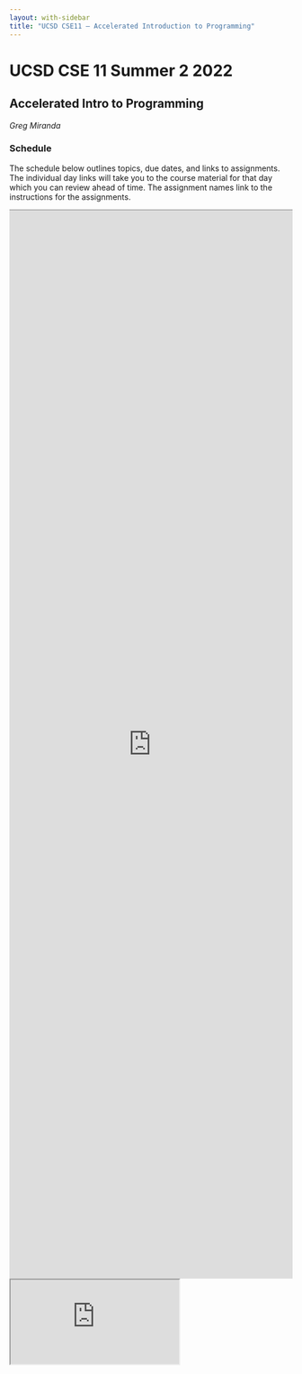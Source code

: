 ```yaml
---
layout: with-sidebar
title: "UCSD CSE11 – Accelerated Introduction to Programming"
---
```


# UCSD CSE 11 Summer 2 2022
## Accelerated Intro to Programming

_Greg Miranda_

<a id="b:disc"></a>
<h3>Schedule</h3>

The schedule below outlines topics, due dates, and links to assignments. The
individual day links will take you to the course material for that day which you
can review ahead of time. The assignment names link to the instructions for the
assignments.

<iframe style="border: none; border-top: 1px solid grey; border-spacing: 2px" src="https://docs.google.com/spreadsheets/d/e/2PACX-1vSlLpEiQEZIwhRwT9aq3VUnDv-BoKKApTXuSYyfiVNM4V6lVJl76C1mgo9M3ketDFlt_atOonzYCE1X/pubhtml?widget=true&amp;headers=false"
width="100%" height="1900px"></iframe>

<iframe src="https://docs.google.com/spreadsheets/d/e/2PACX-1vRmDRXw-bIIDMOEB8-r0OdJJKkHnuKLXNHf41HWXmPqSt736yjfExH7X-5baPVMhHYOvHzFmexf-50c/pubhtml?gid=594704517&amp;single=true&amp;widget=true&amp;headers=false"></iframe>